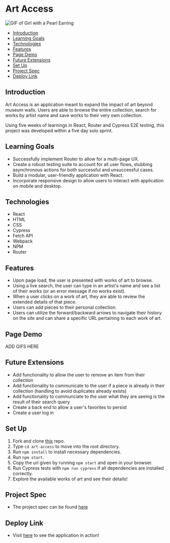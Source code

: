 # Art Access

![GIF of Girl with a Pearl Earring](https://media.giphy.com/media/3ohhwDfcBvBPpD9RZu/giphy.gif)

- [Introduction](#introduction)
- [Learning Goals](#learning-goals)
- [Technologies](#technologies)
- [Features](#features)
- [Page Demo](#page-demo)
- [Future Extensions](#possible-future-extensions)
- [Set Up](#set-up)
- [Project Spec](#project-spec)
- [Deploy Link](#deploy-link)

## Introduction

Art Access is an application meant to expand the impact of art beyond museum walls. Users are able to browse the entire collection, search for works by artist name and save works to their very own collection. 

Using five weeks of learnings in React, Router and Cypress E2E testing, this project was developed within a five day solo sprint. 


## Learning Goals

- Successfully implement Router to allow for a multi-page UX.  
- Create a robust testing suite to account for all user flows, stubbing asynchronous actions for both successful and unsuccessful cases. 
- Build a modular, user-friendly application with React.
- Incorporate responsive design to allow users to interact with application on mobile and desktop. 


## Technologies
  - React
  - HTML
  - CSS
  - Cypress
  - Fetch API
  - Webpack
  - NPM
  - Router


## Features

- Upon page load, the user is presented with works of art to browse.
- Using a live search, the user can type in an artist's name and see a list of their works (or an error message if no works exist). 
- When a user clicks on a work of art, they are able to review the extended details of that piece. 
- Users can add pieces to their personal collection.
- Users can utilize the forward/backward arrows to navigate their history on the site and can share a specific URL pertaining to each work of art.


## Page Demo

ADD GIFS HERE

## Future Extensions

- Add functionality to allow the user to remove an item from their collection
- Add functionality to communicate to the user if a piece is already in their collection (handling to avoid duplicates already exists) 
- Add functionality to communciate to the user what they are seeing is the result of their search query 
- Create a back end to allow a user's favorites to persist
- Create a user log in



## Set Up

1. Fork and clone [this](https://github.com/stephanie-roe/art-access/tree/main) repo.
3. Type `cd art-access` to move into the root directory.
4. Run `npm install` to install necessary dependencies.
5. Run `npm start`.
6. Copy the url given by running `npm start` and open in your browser.
7. Run Cypress tests with `npm run cypress` if all dependencies are installed correctly.
8. Explore the available works of art and see their details!
 
 ## Project Spec
 - The project spec can be found [here](https://frontend.turing.edu/projects/module-3/showcase.html)

 ## Deploy Link 
 - Visit [here]() to see the application in action! 